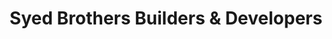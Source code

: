 ---
title: "Syed Brothers Builders & Developers"
url: /karachi/syed-brothers-builders-und-developers/
shop: Reisebüro
---